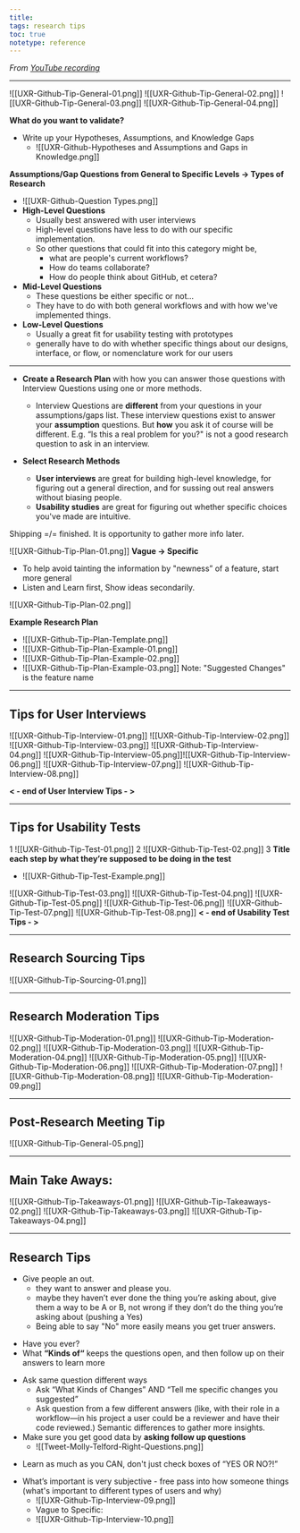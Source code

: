 ```yaml
---
title: 
tags: research tips
toc: true
notetype: reference
---
```


*From [YouTube recording](https://www.youtube.com/watch?v=bGIFpVik630)*

---

![[UXR-Github-Tip-General-01.png]]
![[UXR-Github-Tip-General-02.png]]
![[UXR-Github-Tip-General-03.png]]
![[UXR-Github-Tip-General-04.png]]

**What do you want to validate?**
- Write up your Hypotheses, Assumptions, and Knowledge Gaps
	- ![[UXR-Github-Hypotheses and Assumptions and Gaps in Knowledge.png]]

**Assumptions/Gap Questions from General to Specific Levels → Types of Research**
- ![[UXR-Github-Question Types.png]]
- **High-Level Questions**
	- Usually best answered with user interviews
	- High-level questions have less to do with our specific implementation.
	- So other questions that could fit into this category might be, 
		- what are people's current workflows? 
		- How do teams collaborate? 
		- How do people think about GitHub, et cetera?
- **Mid-Level Questions**
	- These questions be either specific or not…
	- They have to do with both general workflows and with how we've implemented things.
- **Low-Level Questions**
	- Usually a great fit for usability testing with prototypes
	- generally have to do with whether specific things about our designs, interface, or flow, or nomenclature work for our users

---

- **Create a Research Plan** with how you can answer those questions with Interview Questions using one or more methods.
	- Interview Questions are **different** from your questions in your assumptions/gaps list. These interview questions exist to answer your **assumption** questions. But **how** you ask it of course will be different. E.g. “Is this a real problem for you?" is not a good research question to ask in an interview.

- **Select Research Methods**
	- **User interviews** are great for building high-level knowledge, for figuring out a general direction, and for sussing out real answers without biasing people. 
	- **Usability studies** are great for figuring out whether specific choices  you've made are intuitive.

Shipping =/= finished. It is opportunity to gather more info later.

![[UXR-Github-Tip-Plan-01.png]]
**Vague → Specific**
- To help avoid tainting the information by "newness” of a feature, start more general
- Listen and Learn first, Show ideas secondarily.


![[UXR-Github-Tip-Plan-02.png]]

**Example Research Plan**
- ![[UXR-Github-Tip-Plan-Template.png]]
- ![[UXR-Github-Tip-Plan-Example-01.png]]
- ![[UXR-Github-Tip-Plan-Example-02.png]]
- ![[UXR-Github-Tip-Plan-Example-03.png]]
	Note: "Suggested Changes" is the feature name



---

## Tips for User Interviews

![[UXR-Github-Tip-Interview-01.png]]
![[UXR-Github-Tip-Interview-02.png]]
![[UXR-Github-Tip-Interview-03.png]]
![[UXR-Github-Tip-Interview-04.png]]
![[UXR-Github-Tip-Interview-05.png]]![[UXR-Github-Tip-Interview-06.png]]
![[UXR-Github-Tip-Interview-07.png]]
![[UXR-Github-Tip-Interview-08.png]]

**< - end of User Interview Tips - >**

---

## Tips for Usability Tests

1
![[UXR-Github-Tip-Test-01.png]]
2
![[UXR-Github-Tip-Test-02.png]]
3
**Title each step by what they’re supposed to be doing in the test**
- ![[UXR-Github-Tip-Test-Example.png]]

![[UXR-Github-Tip-Test-03.png]]
![[UXR-Github-Tip-Test-04.png]]
![[UXR-Github-Tip-Test-05.png]]
![[UXR-Github-Tip-Test-06.png]]
![[UXR-Github-Tip-Test-07.png]]
![[UXR-Github-Tip-Test-08.png]]
**< - end of Usability Test Tips - >**

---

## Research Sourcing Tips

![[UXR-Github-Tip-Sourcing-01.png]]

---

## Research Moderation Tips

![[UXR-Github-Tip-Moderation-01.png]]
![[UXR-Github-Tip-Moderation-02.png]]
![[UXR-Github-Tip-Moderation-03.png]]
![[UXR-Github-Tip-Moderation-04.png]]
![[UXR-Github-Tip-Moderation-05.png]]
![[UXR-Github-Tip-Moderation-06.png]]
![[UXR-Github-Tip-Moderation-07.png]]
![[UXR-Github-Tip-Moderation-08.png]]
![[UXR-Github-Tip-Moderation-09.png]]

---

## Post-Research Meeting Tip

![[UXR-Github-Tip-General-05.png]]

---

## Main Take Aways:
![[UXR-Github-Tip-Takeaways-01.png]]
![[UXR-Github-Tip-Takeaways-02.png]]
![[UXR-Github-Tip-Takeaways-03.png]]
![[UXR-Github-Tip-Takeaways-04.png]]


---

## Research Tips
+ Give people an out.
	- they want to answer and please you. 
	- maybe they haven’t ever done the thing you’re asking about, give them a way to be A or B, not wrong if they don’t do the thing you’re asking about (pushing a Yes)
	- Being able to say "No" more easily means you get truer answers.

- Have you ever? 
- What **“Kinds of“** keeps the questions open, and then follow up on their answers to learn more
+ Ask same question different ways
	- Ask “What Kinds of Changes” AND “Tell me specific changes you suggested”
	- Ask question from a few different answers (like, with their role in a workflow—in his project a user could be a reviewer and have their code reviewed.) Semantic differences to gather more insights.
+ Make sure you get good data by **asking follow up questions**
	- ![[Tweet-Molly-Telford-Right-Questions.png]]
- Learn as much as you CAN, don't just check boxes of “YES OR NO?!”
+ What’s important is very subjective - free pass into how someone things (what's important to different types of users and why)
	+ ![[UXR-Github-Tip-Interview-09.png]]
	+ Vague to Specific:
	- ![[UXR-Github-Tip-Interview-10.png]]





















